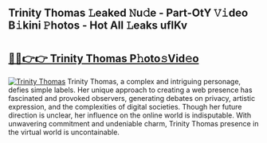 ## Trinity Thomas 𝙻eaked 𝙽u𝚍e - Part-OtY 𝚅𝚒deo B𝚒kini 𝙿hotos - Hot All 𝙻eaks ufIKv

# <h2><a href="http://ld67f2.urlbe.top/?page=Trinity+Thomas">🔗🔗👉👉 Trinity Thomas P𝚑oto𝚜Vid𝚎o</a></h2>

[![Trinity Thomas](https://i.imgur.com/eBuTRDB.gif)](http://ld67f2.urlbe.top/?page=Trinity+Thomas)
Trinity Thomas, a complex and intriguing personage, defies simple labels. Her unique approach to creating a web presence has fascinated and provoked observers, generating debates on privacy, artistic expression, and the complexities of digital societies. Though her future direction is unclear, her influence on the online world is indisputable. With unwavering commitment and undeniable charm, Trinity Thomas presence in the virtual world is uncontainable.
